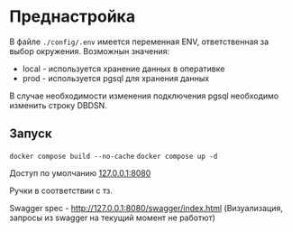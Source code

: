 # Преднастройка
В файле ```./config/.env``` имеется переменная ENV, ответственная за выбор окружения. Возможнын значения:
- local - используется хранение данных в оперативке
- prod - используется pgsql для хранения данных

В случае необходимости изменения подключения pgsql необходимо изменить строку DBDSN.

## Запуск

```docker compose build --no-cache```
```docker compose up -d```

Доступ по умолчанию [127.0.0.1:8080](http://127.0.0.1:8080)

Ручки в соответствии с тз.

	
Swagger spec - http://127.0.0.1:8080/swagger/index.html (Визуализация, запросы из swagger на текущий момент не работют)